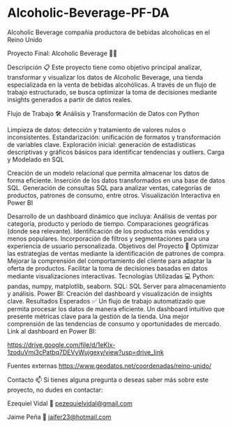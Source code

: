 # Alcoholic-Beverage-PF-DA
Alcoholic Beverage compañia productora de bebidas alcoholicas en el Reino Unido

Proyecto Final: Alcoholic Beverage 🍹🍷

Descripción 📋
Este proyecto tiene como objetivo principal analizar, transformar y visualizar los datos de Alcoholic Beverage, una tienda especializada en la venta de bebidas alcohólicas. A través de un flujo de trabajo estructurado, se busca optimizar la toma de decisiones mediante insights generados a partir de datos reales.

Flujo de Trabajo 🛠️
Análisis y Transformación de Datos con Python

Limpieza de datos: detección y tratamiento de valores nulos o inconsistentes.
Estandarización: unificación de formatos y transformación de variables clave.
Exploración inicial: generación de estadísticas descriptivas y gráficos básicos para identificar tendencias y outliers.
Carga y Modelado en SQL

Creación de un modelo relacional que permita almacenar los datos de forma eficiente.
Inserción de los datos transformados en una base de datos SQL.
Generación de consultas SQL para analizar ventas, categorías de productos, patrones de consumo, entre otros.
Visualización Interactiva en Power BI

Desarrollo de un dashboard dinámico que incluya:
Análisis de ventas por categoría, producto y período de tiempo.
Comparaciones geográficas (donde sea relevante).
Identificación de los productos más vendidos y menos populares.
Incorporación de filtros y segmentaciones para una experiencia de usuario personalizada.
Objetivos del Proyecto 🎯
Optimizar las estrategias de ventas mediante la identificación de patrones de compra.
Mejorar la comprensión del comportamiento del cliente para adaptar la oferta de productos.
Facilitar la toma de decisiones basadas en datos mediante visualizaciones interactivas.
Tecnologías Utilizadas 💻
Python: pandas, numpy, matplotlib, seaborn.
SQL: SQL Server para almacenamiento y análisis.
Power BI: Creación del dashboard y visualización de insights clave.
Resultados Esperados ✅
Un flujo de trabajo automatizado que permita procesar los datos de manera eficiente.
Un dashboard intuitivo que presente métricas clave para la gestión de la tienda.
Una mejor comprensión de las tendencias de consumo y oportunidades de mercado.
Link al dashboard en Power BI:

https://drive.google.com/file/d/1eKIx-1zoduVmi3cPatbq7DEVyWujgexy/view?usp=drive_link

Fuentes externas
https://www.geodatos.net/coordenadas/reino-unido/

Contacto 📫
Si tienes alguna pregunta o deseas saber más sobre este proyecto, no dudes en contactar:

Ezequiel Vidal
📧 pezequielvidal@gmail.com

Jaime Peña
📧 jaifer23@hotmail.com
